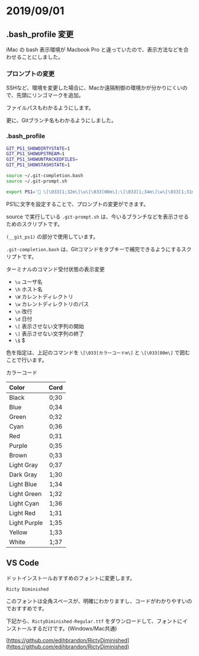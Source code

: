 # 2019/09/01

## .bash_profile 変更

iMac の bash 表示環境が Macbook Pro と違っていたので、表示方法などを合わせることにしました。

### プロンプトの変更

SSHなど、環境を変更した場合に、Macか遠隔制御の環境かが分かりにくいので、先頭にリンゴマークを追加。

ファイルパスもわかるようにします。

更に、Gitブランチ名もわかるようにしました。

### .bash_profile

```sh
GIT_PS1_SHOWDIRTYSTATE=1
GIT_PS1_SHOWUPSTREAM=1
GIT_PS1_SHOWUNTRACKEDFILES=
GIT_PS1_SHOWSTASHSTATE=1

source ~/.git-completion.bash
source ~/.git-prompt.sh

export PS1='🍎 \[\033[1;32m\]\u\[\033[00m\]:\[\033[1;34m\]\w\[\033[1;31m\]$(__git_ps1)\[\033[00m\]\n\$ '
```

PS1に文字を設定することで、プロンプトの変更ができます。

source で実行している `.git-prompt.sh` は、今いるブランチなどを表示させるためのスクリプトです。

`(__git_ps1)` の部分で使用しています。

`.git-completion.bash` は、Gitコマンドをタブキーで補完できるようにするスクリプトです。

ターミナルのコマンド受付状態の表示変更

- `\u` ユーザ名
- `\h` ホスト名
- `\W` カレントディレクトリ
- `\w` カレントディレクトリのパス
- `\n` 改行
- `\d` 日付
- `\[` 表示させない文字列の開始
- `\]` 表示させない文字列の終了
- `\$` $

色を指定は、上記のコマンドを `\[\033[カラーコードm\]` と `\[\033[00m\]` で囲むことで行います。

カラーコード

|Color|Cord|
|:--|:--:|
|Black|0;30|
|Blue|0;34|
|Green|0;32|
|Cyan|0;36|
|Red|0;31|
|Purple|0;35|
|Brown|0;33|
|Light Gray|0;37|
|Dark Gray|1;30|
|Light Blue|1;34|
|Light Green|1;32|
|Light Cyan|1;36|
|Light Red|1;31|
|Light Purple|1;35|
|Yellow|1;33|
|White|1;37|

## VS Code

ドットインストールおすすめのフォントに変更します。

`Ricty Diminished`

このフォントは全角スペースが、明確にわかりますし、コードがわかりやすいのでおすすめです。

下記から、`RictyDiminished-Regular.ttf` をダウンロードして、フォントにインストールするだけです。(Windows/Mac共通)

[https://github.com/edihbrandon/RictyDiminished](https://github.com/edihbrandon/RictyDiminished)